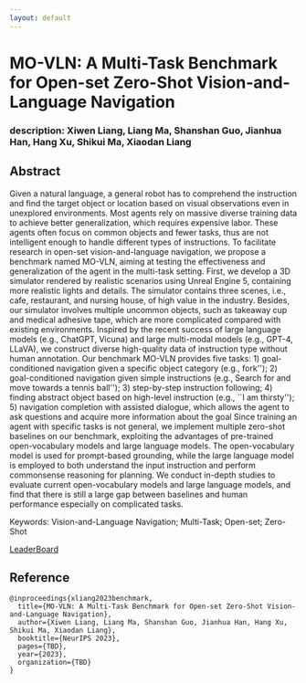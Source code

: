 ```yaml
---
layout: default
---
```




# MO-VLN: A Multi-Task Benchmark for Open-set Zero-Shot Vision-and-Language Navigation

### description: Xiwen Liang, Liang Ma, Shanshan Guo, Jianhua Han, Hang Xu, Shikui Ma, Xiaodan Liang

## Abstract

Given a natural language, a general robot has to comprehend the instruction and find the target object or location based on visual observations even in unexplored environments. Most agents rely on massive diverse training data to achieve better generalization, which requires expensive labor. These agents often focus on common objects and fewer tasks, thus are not intelligent enough to handle different types of instructions. To facilitate research in open-set vision-and-language navigation, we propose a benchmark named MO-VLN, aiming at testing the effectiveness and generalization of the agent in the multi-task setting. First, we develop a 3D simulator rendered by realistic scenarios using Unreal Engine 5, containing more realistic lights and details. The simulator contains three scenes, i.e., cafe, restaurant, and nursing house, of high value in the industry. Besides, our simulator involves multiple uncommon objects, such as takeaway cup and medical adhesive tape, which are more complicated compared with existing environments. Inspired by the recent success of large language models (e.g., ChatGPT, Vicuna) and large multi-modal models (e.g., GPT-4, LLaVA), we construct diverse high-quality data of instruction type without human annotation. Our benchmark MO-VLN provides five tasks: 1) goal-conditioned navigation given a specific object category (e.g., fork''); 2) goal-conditioned navigation given simple instructions (e.g., Search for and move towards a tennis ball''); 3) step-by-step instruction following; 4) finding abstract object based on high-level instruction (e.g., ``I am thirsty''); 5) navigation completion with assisted dialogue, which allows the agent to ask questions and acquire more information about the goal Since training an agent with specific tasks is not general, we implement multiple zero-shot baselines on our benchmark, exploiting the advantages of pre-trained open-vocabulary models and large language models. The open-vocabulary model is used for prompt-based grounding, while the large language model is employed to both understand the input instruction and perform commonsense reasoning for planning. We conduct in-depth studies to evaluate current open-vocabulary models and large language models, and find that there is still a large gap between baselines and human performance especially on complicated tasks.

Keywords: Vision-and-Language Navigation; Multi-Task; Open-set; Zero-Shot



[LeaderBoard](./leaderboard.html)

## Reference

```
@inproceedings{xliang2023benchmark,
  title={MO-VLN: A Multi-Task Benchmark for Open-set Zero-Shot Vision-and-Language Navigation},
  author={Xiwen Liang, Liang Ma, Shanshan Guo, Jianhua Han, Hang Xu, Shikui Ma, Xiaodan Liang},
  booktitle={NeurIPS 2023},
  pages={TBD},
  year={2023},
  organization={TBD}
}
```
